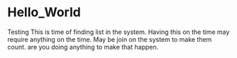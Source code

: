 # Hello_World
Testing
This is time of finding list in the system. Having this on the time may require anything on the time. May be join  on the system to make them count. are you doing anything to make that happen.
